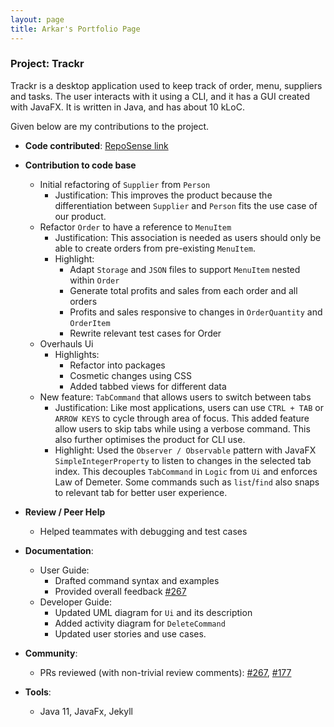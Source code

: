 ```yaml
---
layout: page
title: Arkar's Portfolio Page
---
```


### Project: Trackr

Trackr is a desktop application used to keep track of order, menu, suppliers and tasks. The user interacts with it using a CLI, and it has a GUI created with JavaFX. It is written in Java, and has about 10 kLoC.

Given below are my contributions to the project.

* **Code contributed**: [RepoSense link](https://nus-cs2103-ay2223s2.github.io/tp-dashboard/?search=arkarsg&breakdown=true)

* **Contribution to code base**
  * Initial refactoring of `Supplier` from `Person`
    * Justification: This improves the product because the differentiation between `Supplier` and `Person` fits the use case of our product.
  * Refactor `Order` to have a reference to `MenuItem`
    * Justification: This association is needed as users should only be able to create orders from pre-existing `MenuItem`.
    * Highlight:
      * Adapt `Storage` and `JSON` files to support `MenuItem` nested within `Order`
      * Generate total profits and sales from each order and all orders
      * Profits and sales responsive to changes in `OrderQuantity` and `OrderItem`
      * Rewrite relevant test cases for Order
  * Overhauls Ui
    * Highlights:
      * Refactor into packages
      * Cosmetic changes using CSS
      * Added tabbed views for different data
  * New feature: `TabCommand` that allows users to switch between tabs
    * Justification: Like most applications, users can use `CTRL + TAB` or `ARROW KEYS` to cycle through area of focus. This added feature allow users to skip tabs while using a verbose command. This also further optimises the product for CLI use.
    * Highlight: Used the `Observer / Observable` pattern with JavaFX `SimpleIntegerProperty` to listen to changes in the selected tab index. This decouples `TabCommand` in `Logic` from `Ui` and enforces Law of Demeter. Some commands such as `list`/`find` also snaps to relevant tab for better user experience.

* **Review / Peer Help**
  * Helped teammates with debugging and test cases

* **Documentation**:
  * User Guide:
    * Drafted command syntax and examples
    * Provided overall feedback [\#267](https://github.com/AY2223S2-CS2103T-W15-2/tp/pull/267)
  * Developer Guide:
    * Updated UML diagram for `Ui` and its description
    * Added activity diagram for `DeleteCommand`
    * Updated user stories and use cases.

* **Community**:
  * PRs reviewed (with non-trivial review comments): [\#267](https://github.com/AY2223S2-CS2103T-W15-2/tp/pull/267), [\#177](https://github.com/AY2223S2-CS2103T-W15-2/tp/pull/177)

* **Tools**:
  * Java 11, JavaFx, Jekyll

